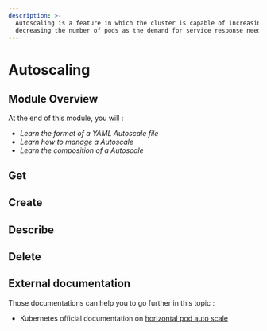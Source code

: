 ```yaml
---
description: >-
  Autoscaling is a feature in which the cluster is capable of increasing or
  decreasing the number of pods as the demand for service response need it.
---
```


# Autoscaling

## Module Overview

At the end of this module, you will :

* _Learn the format of a YAML Autoscale file_
* _Learn how to manage a Autoscale_
* _Learn the composition of a Autoscale_

## Get

## Create

## Describe

## Delete

## External documentation

Those documentations can help you to go further in this topic :

* Kubernetes official documentation on [horizontal pod auto scale](https://kubernetes.io/docs/tasks/run-application/horizontal-pod-autoscale-walkthrough/)



